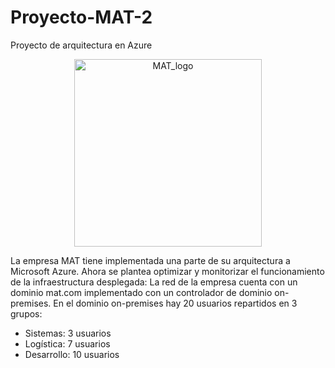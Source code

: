 # Proyecto-MAT-2
Proyecto de arquitectura en Azure

<p align="center">
  <img src="https://live.staticflickr.com/65535/46851389975_c77e07b157_n.jpg" width="300" height="300" alt="MAT_logo">
</p>

La empresa MAT tiene implementada una parte de su arquitectura a Microsoft Azure. Ahora se plantea optimizar y monitorizar el funcionamiento de la infraestructura desplegada:
La red de la empresa cuenta con un dominio mat.com implementado con un controlador de dominio on-premises.
En el dominio on-premises hay 20 usuarios repartidos en 3 grupos:
- Sistemas: 3 usuarios
- Logística: 7 usuarios
- Desarrollo: 10 usuarios

